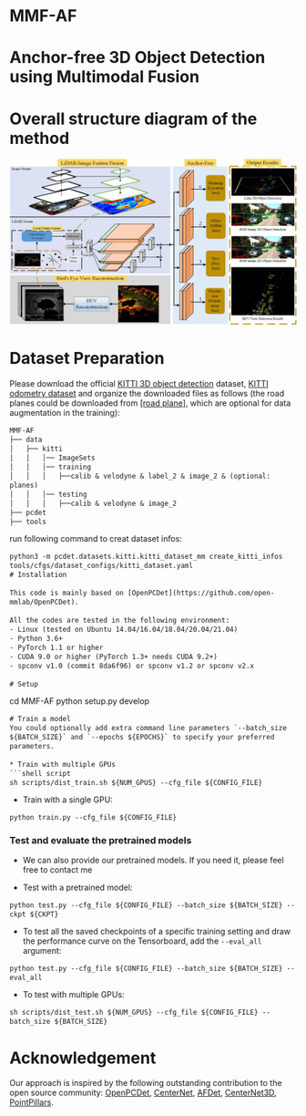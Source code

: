 # MMF-AF
# Anchor-free 3D Object Detection using Multimodal Fusion

# Overall structure diagram of the method
<img src='./figs/figure2.jpg' width='600'  />

# Dataset Preparation
Please download the official [KITTI 3D object detection](http://www.cvlibs.net/datasets/kitti/eval_object.php?obj_benchmark=3d) 
dataset, [KITTI odometry dataset](https://www.cvlibs.net/datasets/kitti/eval_odometry.php) and organize the downloaded files as follows (the road planes could be downloaded 
from [[road plane]](https://drive.google.com/file/d/1d5mq0RXRnvHPVeKx6Q612z0YRO1t2wAp/view?usp=sharing), 
which are optional for data augmentation in the training):

```
MMF-AF
├── data
│   ├── kitti
│   │   │── ImageSets
│   │   │── training
│   │   │   ├──calib & velodyne & label_2 & image_2 & (optional: planes)
│   │   │── testing
│   │   │   ├──calib & velodyne & image_2
├── pcdet
├── tools
```
run following command to creat dataset infos:
```
python3 -m pcdet.datasets.kitti.kitti_dataset_mm create_kitti_infos tools/cfgs/dataset_configs/kitti_dataset.yaml
# Installation

This code is mainly based on [OpenPCDet](https://github.com/open-mmlab/OpenPCDet). 

All the codes are tested in the following environment:
- Linux (tested on Ubuntu 14.04/16.04/18.04/20.04/21.04)
- Python 3.6+
- PyTorch 1.1 or higher
- CUDA 9.0 or higher (PyTorch 1.3+ needs CUDA 9.2+)
- spconv v1.0 (commit 8da6f96) or spconv v1.2 or spconv v2.x

# Setup

```
cd MMF-AF
python setup.py develop
```
# Train a model
You could optionally add extra command line parameters `--batch_size ${BATCH_SIZE}` and `--epochs ${EPOCHS}` to specify your preferred parameters. 
  
* Train with multiple GPUs
```shell script
sh scripts/dist_train.sh ${NUM_GPUS} --cfg_file ${CONFIG_FILE}
```

* Train with a single GPU:
```shell script
python train.py --cfg_file ${CONFIG_FILE}
```

### Test and evaluate the pretrained models
* We can also provide our pretrained models. If you need it, please feel free to contact me

* Test with a pretrained model: 
```shell script
python test.py --cfg_file ${CONFIG_FILE} --batch_size ${BATCH_SIZE} --ckpt ${CKPT}
```

* To test all the saved checkpoints of a specific training setting and draw the performance curve on the Tensorboard, add the `--eval_all` argument: 
```shell script
python test.py --cfg_file ${CONFIG_FILE} --batch_size ${BATCH_SIZE} --eval_all
```

* To test with multiple GPUs:
```shell script
sh scripts/dist_test.sh ${NUM_GPUS} --cfg_file ${CONFIG_FILE} --batch_size ${BATCH_SIZE}
```


# Acknowledgement
Our approach is inspired by the following outstanding contribution to the open source community: [OpenPCDet](https://github.com/open-mmlab/OpenPCDet/tree/master), [CenterNet](https://github.com/xingyizhou/CenterNet), [AFDet](https://github.com/open-mmlab), [CenterNet3D](https://github.com/maudzung/CenterNet3D-PyTorch), [PointPillars](https://github.com/zhulf0804/PointPillars).
